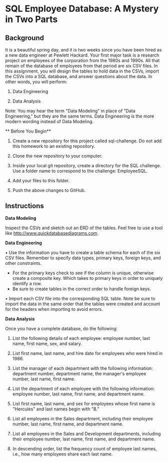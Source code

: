 # SQL Employee Database: A Mystery in Two Parts

**Background**
-------------------------------------------------------------------------------------------------------------------------
It is a beautiful spring day, and it is two weeks since you have been hired as a new data engineer at Pewlett Hackard. Your first major task is a research project on employees of the corporation from the 1980s and 1990s. All that remain of the database of employees from that period are six CSV files.
In this assignment, you will design the tables to hold data in the CSVs, import the CSVs into a SQL database, and answer questions about the data. In other words, you will perform:


1. Data Engineering


2. Data Analysis


Note: You may hear the term "Data Modeling" in place of "Data Engineering," but they are the same terms. Data Engineering is the more modern wording instead of Data Modeling.

** Before You Begin**

1. Create a new repository for this project called sql-challenge. Do not add this homework to an existing repository.


2. Clone the new repository to your computer.


3. Inside your local git repository, create a directory for the SQL challenge. Use a folder name to correspond to the challenge: EmployeeSQL.


4. Add your files to this folder.


5. Push the above changes to GitHub.



**Instructions**
------------------------------------------------------------------------------------------------------------------------------------------------------

**Data Modeling**

Inspect the CSVs and sketch out an ERD of the tables. Feel free to use a tool like http://www.quickdatabasediagrams.com.

**Data Engineering**

• Use the information you have to create a table schema for each of the six CSV files. Remember to specify data types, primary keys, foreign keys, and other constraints.

  * For the primary keys check to see if the column is unique, otherwise create a composite key. Which takes to primary keys in order to uniquely identify a row.
  * Be sure to create tables in the correct order to handle foreign keys.



• Import each CSV file into the corresponding SQL table. Note be sure to import the data in the same order that the tables were created and account for the headers when importing to avoid errors.



**Data Analysis**

Once you have a complete database, do the following:


1. List the following details of each employee: employee number, last name, first name, sex, and salary.


2. List first name, last name, and hire date for employees who were hired in 1986.


3. List the manager of each department with the following information: department number, department name, the manager's employee number, last name, first name.


4. List the department of each employee with the following information: employee number, last name, first name, and department name.


5. List first name, last name, and sex for employees whose first name is "Hercules" and last names begin with "B."


6. List all employees in the Sales department, including their employee number, last name, first name, and department name.


7. List all employees in the Sales and Development departments, including their employee number, last name, first name, and department name.


8. In descending order, list the frequency count of employee last names, i.e., how many employees share each last name.



